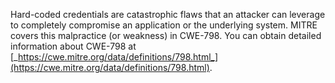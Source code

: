 Hard-coded credentials are catastrophic flaws that an attacker can leverage to completely compromise an application or the underlying system. MITRE covers this malpractice (or weakness) in CWE-798. You can obtain detailed information about CWE-798 at [_https://cwe.mitre.org/data/definitions/798.html_](https://cwe.mitre.org/data/definitions/798.html).

